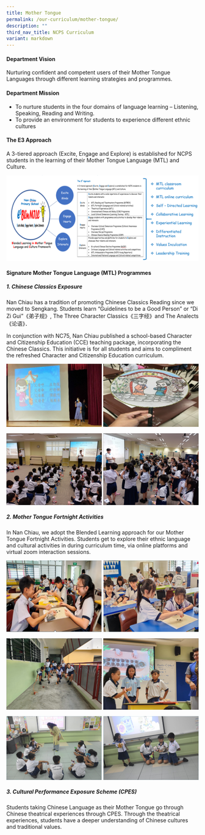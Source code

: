 ```yaml
---
title: Mother Tongue
permalink: /our-curriculum/mother-tongue/
description: ""
third_nav_title: NCPS Curriculum
variant: markdown
---
```

#### Department Vision

Nurturing confident and competent users of their Mother Tongue Languages through different learning strategies and programmes.

#### Department Mission

* To nurture students in the four domains of language learning – Listening, Speaking, Reading and Writing.
* To provide an environment for students to experience different ethnic cultures 

#### The E3 Approach
A 3-tiered approach (Excite, Engage and Explore) is established for NCPS students in the learning of their Mother Tongue Language (MTL) and Culture.

![](/images/Our%20Curriculum%20MTL_GAP_Bicep/E3.png)

#### Signature Mother Tongue Language (MTL) Programmes

##### 1. Chinese Classics Exposure
Nan Chiau has a tradition of promoting Chinese Classics Reading since we moved to Sengkang. Students learn “Guidelines to be a Good Person” or “Di Zi Gui”《弟子规》, The Three Character Classics《三字经》and The Analects《论语》．

In conjunction with NC75, Nan Chiau published a school-based Character and Citizenship Education (CCE) teaching package, incorporating the Chinese Classics. This initiative is for all students and aims to compliment the refreshed Character and Citizenship Education curriculum.

![](/images/Our%20Curriculum%20MTL_GAP_Bicep/MTL%2001.png)

![](/images/Our%20Curriculum%20MTL_GAP_Bicep/MT_002.jpg)


##### 2. Mother Tongue Fortnight Activities
In Nan Chiau, we adopt the Blended Learning approach for our Mother Tongue Fortnight Activities. Students get to explore their ethnic language and cultural activities in during curriculum time, via online platforms and virtual zoom interaction sessions.

![](/images/Our%20Curriculum%20MTL_GAP_Bicep/MT_003.jpg)

![](/images/Our%20Curriculum%20MTL_GAP_Bicep/MT_001.jpg)

![](/images/Our%20Curriculum%20MTL_GAP_Bicep/MT_004.jpg)

##### 3. Cultural Performance Exposure Scheme (CPES)
Students taking Chinese Language as their Mother Tongue go through Chinese theatrical experiences through CPES. Through the theatrical experiences, students have a deeper understanding of Chinese cultures and traditional values.